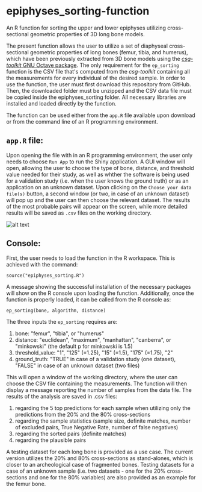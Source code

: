 # epiphyses_sorting-function
An R function for sorting the upper and lower epiphyses utilizing cross-sectional geometric properties of 3D long bone models.

The present function allows the user to utilize a set of diaphyseal cross-sectional geometric properties of long bones (femur, tibia, and humerus), which have been previously extracted from 3D bone models using the [*csg-toolkit* GNU Octave package](https://github.com/pr0m1th3as/long-bone-diaphyseal-CSG-Toolkit/tree/v1.0.1). The only requirement for the `ep_sorting` function is the CSV file that's computed from the *csg-toolkit* containing all the measurements for every individual of the desired sample. In order to use the function, the user must first download this repository from GitHub. Then, the downloaded folder must be unzipped and the CSV data file must be copied inside the epiphyses_sorting folder. All necessary libraries are installed and loaded directly by the function.

The function can be used either from the `app.R` file available upon download or from the command line of an R programming environment. 

## `app.R` file: 
Upon opening the file with in an R programming environment, the user only needs to choose `Run App` to run the Shiny application. A GUI window will open, allowing the user to choose the type of bone, distance, and threshold value needed for their study, as well as whther the software is being used for a validation study (i.e. when the user knows the ground truth) or as an application on an unknown dataset. Upon clicking on the `Choose your data file(s)` button, a second window (or two, in case of an unknown dataset) will pop up and the user can then choose the relevant dataset. The results of the most probable pairs will appear on the screen, while more detailed results will be saved as `.csv` files on the working directory.

![alt text](https://github.com/[NGaroufi]/[epiphyses_sorting-function]/software.png?raw=true)

## Console:
First, the user needs to load the function in the R workspace. This is achieved with the command:
```
source("epiphyses_sorting.R")
```

A message showing the successful installation of the necessary packages will show on the R console upon loading the function. Additionally, once the function is properly loaded, it can be called from the R console as:
```
ep_sorting(bone, algorithm, distance)
```
The three inputs the `ep_sorting` requires are: 
1. bone: "femur", "tibia", or "humerus"
2. distance: "euclidean", "maximum", "manhattan", "canberra", or "minkowski" (the default p for minkowski is 1.5)
3. threshold_value: "1", "125" (=1.25), "15" (=1.5), "175" (=1.75), "2"
4. ground_truth: "TRUE" in case of a validation study (one dataset), "FALSE" in case of an unknown dataset (two files)

This will open a window of the working directory, where the user can choose the CSV file containing the measurements. The function will then display a message reporting the number of samples from the data file. The results of the analysis are saved in .csv files:
1. regarding the 5 top predictions for each sample when utilizing only the predictions from the 20% and the 80% cross-sections
2. regarding the sample statistics (sample size, definite matches, number of excluded pairs, True Negative Rate, number of false negatives)
3. regarding the sorted pairs (definite matches)
4. regarding the plausible pairs

A testing dataset for each long bone is provided as a use case. The current version utilizes the 20% and 80% cross-sections as stand-alones, which is closer to an archeological case of fragmented bones. Testing datasets for a case of an unknown sample (i.e. two datasets - one for the 20% cross-sections and one for the 80% variables) are also provided as an example for the femur bone.

